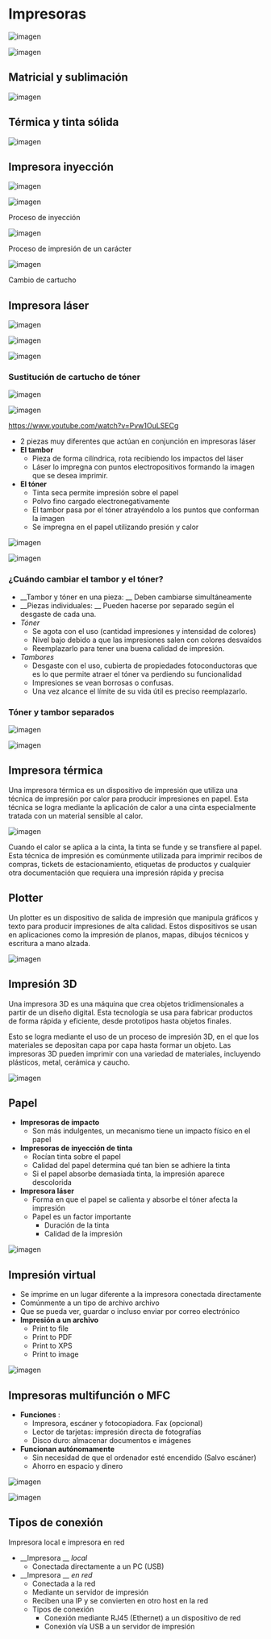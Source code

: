# Impresoras

![imagen](img/UD_10_-_Perif%C3%A9ricos_%28tema_completo%2974.png)

![imagen](img/UD_10_-_Perif%C3%A9ricos_%28tema_completo%2975.jpg)

## Matricial y sublimación

![imagen](img/UD_10_-_Perif%C3%A9ricos_%28tema_completo%2976.png)

## Térmica y tinta sólida

![imagen](img/UD_10_-_Perif%C3%A9ricos_%28tema_completo%2977.png)


## Impresora inyección

![imagen](img/UD_10_-_Perif%C3%A9ricos_%28tema_completo%2978.png)

![imagen](img/UD_10_-_Perif%C3%A9ricos_%28tema_completo%2979.png)

Proceso de inyección

![imagen](img/UD_10_-_Perif%C3%A9ricos_%28tema_completo%2980.png)

Proceso de impresión de un carácter

![imagen](img/UD_10_-_Perif%C3%A9ricos_%28tema_completo%2981.gif)

Cambio de cartucho



## Impresora láser

![imagen](img/UD_10_-_Perif%C3%A9ricos_%28tema_completo%2982.png)

![imagen](img/UD_10_-_Perif%C3%A9ricos_%28tema_completo%2983.png)

![imagen](img/UD_10_-_Perif%C3%A9ricos_%28tema_completo%2984.jpg)

### Sustitución de cartucho de tóner

![imagen](img/UD_10_-_Perif%C3%A9ricos_%28tema_completo%2985.jpg)

![imagen](img/UD_10_-_Perif%C3%A9ricos_%28tema_completo%2986.png)

[https://www\.youtube\.com/watch?v=Pvw1OuLSECg](https://www.youtube.com/watch?v=Pvw1OuLSECg)

* 2 piezas muy diferentes que actúan en conjunción en impresoras láser
* __El tambor__
  * Pieza de forma cilíndrica, rota recibiendo los impactos del láser
  * Láser lo impregna con puntos electropositivos formando la imagen que se desea imprimir\.
* __El tóner__
  * Tinta seca permite impresión sobre el papel
  * Polvo fino cargado electronegativamente
  * El tambor pasa por el tóner atrayéndolo a los puntos que conforman la imagen
  * Se impregna en el papel utilizando presión y calor

![imagen](img/UD_10_-_Perif%C3%A9ricos_%28tema_completo%2987.jpg)

![imagen](img/UD_10_-_Perif%C3%A9ricos_%28tema_completo%2988.png)

### ¿Cuándo cambiar el tambor y el tóner?

  * __Tambor y tóner en una pieza: __ Deben cambiarse simultáneamente
  * __Piezas individuales: __ Pueden hacerse por separado según el desgaste de cada una\.
* _Tóner_
  * Se agota con el uso \(cantidad impresiones y intensidad de colores\)
  * Nivel bajo debido a que las impresiones salen con colores desvaídos
  * Reemplazarlo para tener una buena calidad de impresión\.
* _Tambores_
  * Desgaste con el uso, cubierta de propiedades fotoconductoras que es lo que permite atraer el tóner va perdiendo su funcionalidad
  * Impresiones se vean borrosas o confusas\.
  * Una vez alcance el límite de su vida útil es preciso reemplazarlo\.

### Tóner y tambor separados

![imagen](img/UD_10_-_Perif%C3%A9ricos_%28tema_completo%2989.png)

![imagen](img/UD_10_-_Perif%C3%A9ricos_%28tema_completo%2990.png)

## Impresora térmica

Una impresora térmica es un dispositivo de impresión que utiliza una técnica de impresión por calor para producir impresiones en papel. Esta técnica se logra mediante la aplicación de calor a una cinta especialmente tratada con un material sensible al calor.

![imagen](img/2022-12-04-22-16-04.png)

Cuando el calor se aplica a la cinta, la tinta se funde y se transfiere al papel. Esta técnica de impresión es comúnmente utilizada para imprimir recibos de compras, tickets de estacionamiento, etiquetas de productos y cualquier otra documentación que requiera una impresión rápida y precisa

## Plotter

Un plotter es un dispositivo de salida de impresión que manipula gráficos y texto para producir impresiones de alta calidad. Estos dispositivos se usan en aplicaciones como la impresión de planos, mapas, dibujos técnicos y escritura a mano alzada.

![imagen](img/2022-12-04-22-16-26.png)

## Impresión 3D

Una impresora 3D es una máquina que crea objetos tridimensionales a partir de un diseño digital. Esta tecnología se usa para fabricar productos de forma rápida y eficiente, desde prototipos hasta objetos finales.

Esto se logra mediante el uso de un proceso de impresión 3D, en el que los materiales se depositan capa por capa hasta formar un objeto. Las impresoras 3D pueden imprimir con una variedad de materiales, incluyendo plásticos, metal, cerámica y caucho.

![imagen](img/UD_10_-_Perif%C3%A9ricos_%28tema_completo%2992.png)

## Papel

* __Impresoras de impacto__
  * Son más indulgentes, un mecanismo tiene un impacto físico en el papel
* __Impresoras de inyección de tinta__
  * Rocían tinta sobre el papel
  * Calidad del papel determina qué tan bien se adhiere la tinta
  * Si el papel absorbe demasiada tinta, la impresión aparece descolorida
* __Impresora láser__
  * Forma en que el papel se calienta y absorbe el tóner afecta la impresión
  * Papel es un factor importante
    * Duración de la tinta
    * Calidad de la impresión

![imagen](img/UD_10_-_Perif%C3%A9ricos_%28tema_completo%2993.png)

## Impresión virtual

  * Se imprime en un lugar diferente a la impresora conectada directamente
  * Comúnmente a un tipo de archivo archivo
  * Que se pueda ver, guardar o incluso enviar por correo electrónico
* __Impresión a un archivo__
  * Print to file
  * Print to PDF
  * Print to XPS
  * Print to image

![imagen](img/UD_10_-_Perif%C3%A9ricos_%28tema_completo%2994.png)


## Impresoras multifunción o MFC
* __Funciones__ :
  * Impresora, escáner y fotocopiadora\. Fax \(opcional\)
  * Lector de tarjetas: impresión directa de fotografías
  * Disco duro: almacenar documentos e imágenes
* __Funcionan autónomamente__
  * Sin necesidad de que el ordenador esté encendido \(Salvo escáner\)
  * Ahorro en espacio y dinero

![imagen](img/UD_10_-_Perif%C3%A9ricos_%28tema_completo%2995.png)

![imagen](img/UD_10_-_Perif%C3%A9ricos_%28tema_completo%2996.png)

## Tipos de conexión

Impresora local e impresora en red

* __Impresora __  _local_
  * Conectada directamente a un PC \(USB\)
* __Impresora __  _en red_
  * Conectada a la red
  * Mediante un servidor de impresión
  * Reciben una IP y se convierten en otro host en la red
  * Tipos de conexión
    * Conexión mediante RJ45 \(Ethernet\) a un dispositivo de red
    * Conexión vía USB a un servidor de impresión